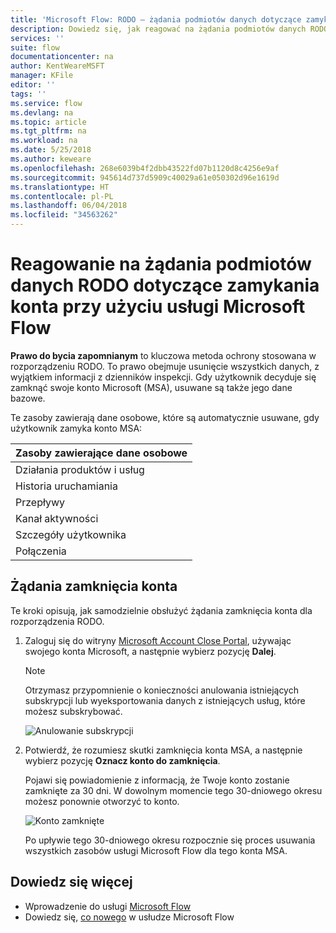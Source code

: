 ```yaml
---
title: 'Microsoft Flow: RODO — żądania podmiotów danych dotyczące zamykania konta w przypadku kont Microsoft (MSA) | Microsoft Docs'
description: Dowiedz się, jak reagować na żądania podmiotów danych RODO dotyczące zamykania konta przy użyciu usługi Microsoft Flow w przypadku kont Microsoft.
services: ''
suite: flow
documentationcenter: na
author: KentWeareMSFT
manager: KFile
editor: ''
tags: ''
ms.service: flow
ms.devlang: na
ms.topic: article
ms.tgt_pltfrm: na
ms.workload: na
ms.date: 5/25/2018
ms.author: keweare
ms.openlocfilehash: 268e6039b4f2dbb43522fd07b1120d8c4256e9af
ms.sourcegitcommit: 945614d737d5909c40029a61e050302d96e1619d
ms.translationtype: HT
ms.contentlocale: pl-PL
ms.lasthandoff: 06/04/2018
ms.locfileid: "34563262"
---
```

# <a name="responding-to-gdpr-data-subject-account-close-requests-for-microsoft-flow"></a>Reagowanie na żądania podmiotów danych RODO dotyczące zamykania konta przy użyciu usługi Microsoft Flow

**Prawo do bycia zapomnianym** to kluczowa metoda ochrony stosowana w rozporządzeniu RODO. To prawo obejmuje usunięcie wszystkich danych, z wyjątkiem informacji z dzienników inspekcji. Gdy użytkownik decyduje się zamknąć swoje konto Microsoft (MSA), usuwane są także jego dane bazowe.

Te zasoby zawierają dane osobowe, które są automatycznie usuwane, gdy użytkownik zamyka konto MSA:

|Zasoby zawierające dane osobowe|
|------|
|Działania produktów i usług|
|Historia uruchamiania|
|Przepływy|
|Kanał aktywności|
|Szczegóły użytkownika|
|Połączenia|

## <a name="account-close-requests"></a>Żądania zamknięcia konta

Te kroki opisują, jak samodzielnie obsłużyć żądania zamknięcia konta dla rozporządzenia RODO.

1. Zaloguj się do witryny [Microsoft Account Close Portal](http://go.microsoft.com/fwlink/?LinkId=523898), używając swojego konta Microsoft, a następnie wybierz pozycję **Dalej**.

    > [!NOTE]
    > Otrzymasz przypomnienie o konieczności anulowania istniejących subskrypcji lub wyeksportowania danych z istniejących usług, które możesz subskrybować.
    >
    >

    ![Anulowanie subskrypcji](./media/gdpr-dsr-delete-msa/accountclose.png)

1. Potwierdź, że rozumiesz skutki zamknięcia konta MSA, a następnie wybierz pozycję **Oznacz konto do zamknięcia**.

    Pojawi się powiadomienie z informacją, że Twoje konto zostanie zamknięte za 30 dni. W dowolnym momencie tego 30-dniowego okresu możesz ponownie otworzyć to konto.

    ![Konto zamknięte](./media/gdpr-dsr-delete-msa/accountclosed.png)

    Po upływie tego 30-dniowego okresu rozpocznie się proces usuwania wszystkich zasobów usługi Microsoft Flow dla tego konta MSA.

## <a name="learn-more"></a>Dowiedz się więcej

* Wprowadzenie do usługi [Microsoft Flow](getting-started.md)
* Dowiedz się, [co nowego](release-notes.md) w usłudze Microsoft Flow
